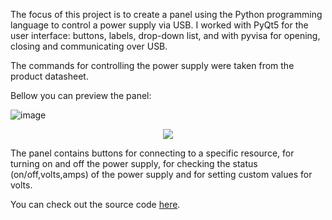 The focus of this project is to create a panel using the Python programming language to control a power supply via USB. I worked with PyQt5 for the user interface: buttons, labels, drop-down list, and with pyvisa for opening, closing and communicating over USB.

The commands for controlling the power supply were taken from the product datasheet.

Bellow you can preview the panel:

![image](https://github.com/user-attachments/assets/522c5dbf-e8e8-4dff-9f2e-70846e0942db)

<p align="center">
  <img src="https://github.com/user-attachments/assets/522c5dbf-e8e8-4dff-9f2e-70846e0942db" />
</p>


The panel contains buttons for connecting to a specific resource, for turning on and off the power supply, for checking the status (on/off,volts,amps) of the power supply and for setting custom values for volts.

You can check out the source code [here](https://github.com/denisboboi492/CAPL-CANoe/blob/main/Python%20Power%20Supply/supply_source_code.py).





